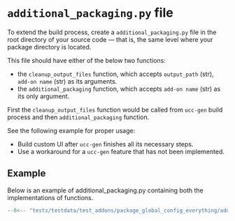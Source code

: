 # `additional_packaging.py` file

To extend the build process, create a `additional_packaging.py` file in the root directory of your source code — that is, the same level where your package directory is located.

This file should have either of the below two functions:

- the `cleanup_output_files` function, which accepts `output_path` (str), `add-on name` (str) as its arguments.
- the `additional_packaging` function, which accepts `add-on name` (str) as its only argument.

First the `cleanup_output_files` function would be called from `ucc-gen` build process and then `additional_packaging` function.

See the following example for proper usage:

- Build custom UI after `ucc-gen` finishes all its necessary steps.
- Use a workaround for a `ucc-gen` feature that has not been implemented.

## Example

Below is an example of additional_packaging.py containing both the implementations of functions.

```python
--8<-- "tests/testdata/test_addons/package_global_config_everything/additional_packaging.py"
```
